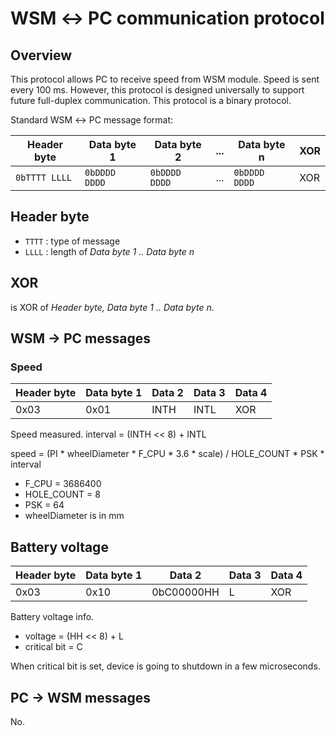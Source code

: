 # WSM ↔ PC communication protocol

## Overview

This protocol allows PC to receive speed from WSM module. Speed is sent every
100 ms. However, this protocol is designed universally to support future
full-duplex communication. This protocol is a binary protocol.

Standard WSM ↔ PC message format:

|  Header byte  |  Data byte 1  |  Data byte 2  | ... |  Data byte n  | XOR |
|---------------|---------------|---------------|-----|---------------|-----|
| `0bTTTT LLLL` | `0bDDDD DDDD` | `0bDDDD DDDD` | ... | `0bDDDD DDDD` | XOR |

## Header byte

 - `TTTT` : type of message
 - `LLLL` : length of *Data byte 1 .. Data byte n*

## XOR

is XOR of *Header byte, Data byte 1 .. Data byte n*.

## WSM → PC messages

### Speed

| Header byte | Data byte 1 | Data 2     | Data 3 | Data 4 |
|-------------|-------------|------------|--------|--------|
| 0x03        | 0x01        | INTH       | INTL   | XOR    |

Speed measured. interval = (INTH << 8) + INTL

speed = (PI * wheelDiameter * F\_CPU * 3.6 * scale) / HOLE\_COUNT * PSK * interval

 * F\_CPU = 3686400
 * HOLE\_COUNT = 8
 * PSK = 64
 * wheelDiameter is in mm

## Battery voltage

| Header byte | Data byte 1 | Data 2     | Data 3 | Data 4 |
|-------------|-------------|------------|--------|--------|
| 0x03        | 0x10        | 0bC00000HH | L      | XOR    |

Battery voltage info.

 * voltage = (HH << 8) + L
 * critical bit = C

When critical bit is set, device is going to shutdown in a few microseconds.

## PC → WSM messages

No.
